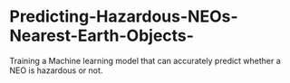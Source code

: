 # Predicting-Hazardous-NEOs-Nearest-Earth-Objects-
Training a Machine learning model that can accurately predict whether a NEO is hazardous or not.
